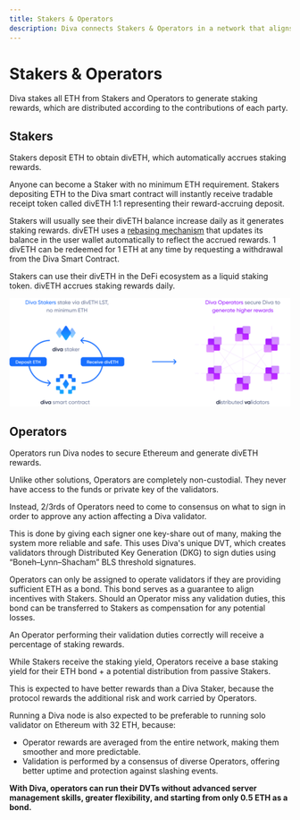 ```yaml
---
title: Stakers & Operators
description: Diva connects Stakers & Operators in a network that aligns their incentives.
---
```



# Stakers & Operators

Diva stakes all ETH from Stakers and Operators to generate staking rewards, which are distributed according to the contributions of each party.

## Stakers

Stakers deposit ETH to obtain divETH, which automatically accrues staking rewards.

Anyone can become a Staker with no minimum ETH requirement. Stakers depositing ETH to the Diva smart contract will instantly receive tradable receipt token called divETH 1:1 representing their reward-accruing deposit.

Stakers will usually see their divETH balance increase daily as it generates staking rewards. divETH uses a [rebasing mechanism](04-lsd.md) that updates its balance in the user wallet automatically to reflect the accrued rewards. 1 divETH can be redeemed for 1 ETH at any time by requesting a withdrawal from the Diva Smart Contract.

Stakers can use their divETH in the DeFi ecosystem as a liquid staking token. divETH accrues staking rewards daily.


<div style={{textAlign: 'center'}}>

![stake](img/stakers-and-operators.png)
</div>


## Operators

Operators run Diva nodes to secure Ethereum and generate divETH rewards.

Unlike other solutions, Operators are completely non-custodial. They never have access to the funds or private key of the validators.

Instead, 2/3rds of Operators need to come to consensus on what to sign in order to approve any action affecting a Diva validator.

This is done by giving each signer one key-share out of many, making the system more reliable and safe. This uses Diva's unique DVT, which creates validators through Distributed Key Generation (DKG) to sign duties using “Boneh–Lynn–Shacham” BLS threshold signatures.

Operators can only be assigned to operate validators if they are providing sufficient ETH as a bond. This bond serves as a guarantee to align incentives with Stakers. Should an Operator miss any validation duties, this bond can be transferred to Stakers as compensation for any potential losses.

An Operator performing their validation duties correctly will receive a percentage of staking rewards.

While Stakers receive the staking yield, Operators receive a base staking yield for their ETH bond + a potential distribution from passive Stakers.

This is expected to have better rewards than a Diva Staker, because the protocol rewards the additional risk and work carried by Operators.

Running a Diva node is also expected to be preferable to running solo validator on Ethereum with 32 ETH, because:

- Operator rewards are averaged from the entire network, making them smoother and more predictable.
- Validation is performed by a consensus of diverse Operators, offering better uptime and protection against slashing events.

**With Diva, operators can run their DVTs without advanced server management skills, greater flexibility, and starting from only 0.5 ETH as a bond.**

